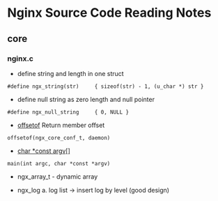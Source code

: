 # Nginx Source Code Reading Notes

## core

### nginx.c

* define string and length in one struct  
~~~~
#define ngx_string(str)     { sizeof(str) - 1, (u_char *) str }
~~~~

* define null string as zero length and null pointer  
~~~~
#define ngx_null_string     { 0, NULL }
~~~~

* [offsetof](http://www.cplusplus.com/reference/cstddef/offsetof/) Return member offset  
~~~~
offsetof(ngx_core_conf_t, daemon)
~~~~

* [char *const argv[]](http://stackoverflow.com/questions/7026350/whats-char-const-argv)  
~~~~
main(int argc, char *const *argv)
~~~~

* ngx_array_t - dynamic array  

* ngx_log
a. log list -> insert log by level (good design)